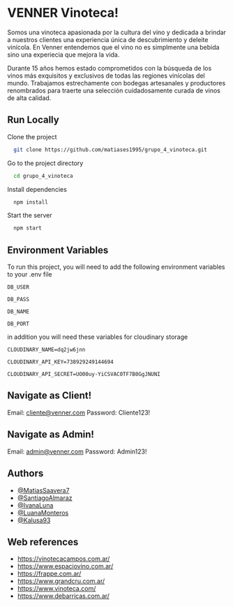 # VENNER Vinoteca!

Somos una vinoteca apasionada por la cultura del vino y dedicada a brindar a nuestros clientes una experiencia única de descubrimiento y deleite vinícola. En Venner entendemos que el vino no es simplmente una bebida sino una experiecia que mejora la vida.

Durante 15 años hemos estado comprometidos con la búsqueda de los vinos más exquisitos y exclusivos de todas las regiones vinícolas del mundo. Trabajamos estrechamente con bodegas artesanales y productores renombrados para traerte una selección cuidadosamente curada de vinos de alta calidad.



## Run Locally

Clone the project

```bash
  git clone https://github.com/matiases1995/grupo_4_vinoteca.git
```

Go to the project directory

```bash
  cd grupo_4_vinoteca
```

Install dependencies

```bash
  npm install
```

Start the server

```bash
  npm start
```


## Environment Variables

To run this project, you will need to add the following environment variables to your .env file

`DB_USER`

`DB_PASS`

`DB_NAME`

`DB_PORT`

in addition you will need these variables for cloudinary storage

`CLOUDINARY_NAME=dq2jw6jnn`

`CLOUDINARY_API_KEY=738929249144694`

`CLOUDINARY_API_SECRET=UO00uy-YiCSVAC0TF7B0GgJNUNI`

## Navigate as Client!

Email: cliente@venner.com
Password: Cliente123!

## Navigate as Admin!

Email: admin@venner.com
Password: Admin123!

## Authors

- [@MatiasSaavera7](https://github.com/MatiasSaavedra7)
- [@SantiagoAlmaraz](https://github.com/SantiagoAlmaraz)
- [@IvanaLuna](https://github.com/IvanaLuna)
- [@LuanaMonteros](https://github.com/LuanaMonteros)
- [@Kalusa93](https://github.com/Kalusa93)


## Web references
* https://vinotecacampos.com.ar/
* https://www.espaciovino.com.ar/
* https://frappe.com.ar/
* https://www.grandcru.com.ar/
* https://www.vinoteca.com/
* https://www.debarricas.com.ar/
